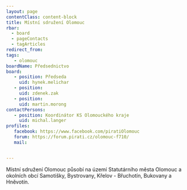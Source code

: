 ```yaml
---
layout: page
contentClass: content-block
title: Místní sdružení Olomouc
rbar:
  - board
  - pageContacts
  - tagArticles
redirect_from:
tags:
   - olomouc
boardName: Předsednictvo
board:
   - position: Předseda
     uid: hynek.melichar
   - position: 
     uid: zdenek.zak
   - position: 
     uid: martin.morong
contactPersons:
   - position: Koordinátor KS Olomouckého kraje
     uid: michal.langer
profiles:
   facebook: https://www.facebook.com/piratiOlomouc
   forum: https://forum.pirati.cz/olomouc-f710/
   mail: 


---
```


Místní sdružení Olomouc působí na území Statutárního města Olomouc a okolních obcí Samotišky, Bystrovany, Křelov - Břuchotín, Bukovany a Hněvotín.